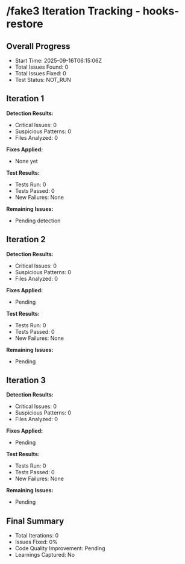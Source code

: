 # /fake3 Iteration Tracking - hooks-restore

## Overall Progress
- Start Time: 2025-09-16T06:15:06Z
- Total Issues Found: 0
- Total Issues Fixed: 0
- Test Status: NOT_RUN

## Iteration 1
**Detection Results:**
- Critical Issues: 0
- Suspicious Patterns: 0
- Files Analyzed: 0

**Fixes Applied:**
- None yet

**Test Results:**
- Tests Run: 0
- Tests Passed: 0
- New Failures: None

**Remaining Issues:**
- Pending detection

## Iteration 2
**Detection Results:**
- Critical Issues: 0
- Suspicious Patterns: 0
- Files Analyzed: 0

**Fixes Applied:**
- Pending

**Test Results:**
- Tests Run: 0
- Tests Passed: 0
- New Failures: None

**Remaining Issues:**
- Pending

## Iteration 3
**Detection Results:**
- Critical Issues: 0
- Suspicious Patterns: 0
- Files Analyzed: 0

**Fixes Applied:**
- Pending

**Test Results:**
- Tests Run: 0
- Tests Passed: 0
- New Failures: None

**Remaining Issues:**
- Pending

## Final Summary
- Total Iterations: 0
- Issues Fixed: 0%
- Code Quality Improvement: Pending
- Learnings Captured: No

